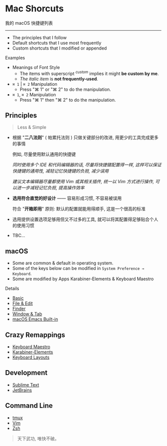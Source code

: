 # Mac Shorcuts

我的 macOS 快捷键列表

---

- The principles that I follow
- Default shortcuts that I use most frequently
- Custom shortcuts that I modified or appended

Examples

- Meanings of Font Style
    - The items with superscript <sup>_custom_</sup> implies it might **be custom by me**.
    - _The italic item_ is **not frequently-used**.
- `⌘ 1` | `⌘ 2` Manipulation
    - Press "⌘ 1" or "⌘ 2" to do the manipulation.
- `⌘ 1`, `⌘ 2` Manipulation
    - Press "⌘ 1" then "⌘ 2" to do the manipulation.

## Principles

> Less & Simple

-   根据 "**二八法则**" ( 帕累托法则 ) 只做关键部分的改进, 用更少的工具完成更多的事情

    例如, 尽量使用默认通用的快捷键

    _同时使用多个 IDE 和代码编辑器的话, 尽量将快捷键配置得一样,_
    _这样可以保证快捷键的通用性, 减轻记忆快捷键的负担, 减少误用_

    _建议文本编辑器尽量都使用 Vim 或其相关插件, 统一以 Vim 方式进行操作,_
    _可以进一步减轻记忆负担, 提高操作效率_

-   **选用符合直觉的好设计** —— 容易形成习惯, 不容易被误用

    符合 "**开箱即用**" 原则: 默认的配置就能用得顺手, 这是一个很高的标准

-   选用提供设置选项足够用但又不过多的工具, 就可以将其配置得足够贴合个人的使用习惯

-   TBC…

## macOS

- Some are common & default in operating system.
- Some of the keys below can be modified in `System Preference → Keyboard`.
- Some are modified by Apps Karabiner-Elements & Keyboard Maestro

Details

- [Basic](/mac/shortcuts/macos-shortcuts.md)
- [File & Edit](/mac/shortcuts/file-n-edit.md)
- [Finder](/mac/shortcuts/finder.md)
- [Window & Tab](/mac/shortcuts/window-n-tab.md)
- [macOS Emacs Built-in](/mac/shortcuts/macos-emacs-builtin.md)

## Crazy Remappings

- [Keyboard Maestro](/mac/shortcuts/keyboard-maestro.md)
- [Karabiner-Elements](/mac/shortcuts/karabiner-elements.md)
- [Keyboard Layouts](/mac/shortcuts/keyboard-layouts.md)

## Development

- [Sublime Text](/mac/shortcuts/sublime-text.md)
- [JetBrains](/mac/shortcuts/jetbrains.md)

## Command Line

- [tmux](/cmd/t/tmux.md)
- [Vim](/cmd/v/vim.md)
- [Zsh](/cmd/z/zsh.md)

> 天下武功, 唯快不破。
